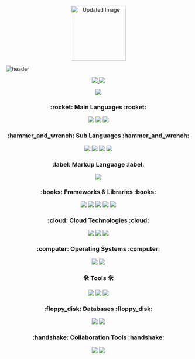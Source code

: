 <p align="center">
  <img width="150" src="https://github.com/user-attachments/assets/66e69557-2331-48b1-a6a7-c736f2fc9b0e" alt="Updated Image" />
</p>

![header](https://capsule-render.vercel.app/api?type=transparent&text=&height=40&fontSize=60&desc=Welcome%20To%20andle7%20Github&descAlignY=75&descAlign=60&fontColor=d6ace6)

<div align="center">

  <a href="https://github.com/andle7">
    <img src="https://github-readme-stats.vercel.app/api/top-langs/?username=andle7&layout=compact&theme=highcontrast" />
  </a>
  <a href="https://github.com/andle7">
    <img src="https://github-readme-stats.vercel.app/api?username=andle7&show_icons=true&theme=highcontrast" />
  </a>

  ![](https://github-profile-summary-cards.vercel.app/api/cards/profile-details?username=andle7&theme=highcontrast)

</div>

<h3 align="center">:rocket: Main Languages :rocket:</h3>
<div align="center">
  <img src="https://img.shields.io/badge/Java-F89820?style=for-the-badge&logo=OpenJDK&logoColor=white" />
  <img src="https://img.shields.io/badge/JavaScript-F7DF1E?style=for-the-badge&logo=javascript&logoColor=20232a" />
  <img src="https://img.shields.io/badge/Python-3670A0?style=for-the-badge&logo=python&logoColor=ffdd54" />
</div>

<h3 align="center">:hammer_and_wrench: Sub Languages :hammer_and_wrench:</h3>
<div align="center">
  <img src="https://img.shields.io/badge/TypeScript-007ACC?style=for-the-badge&logo=typescript&logoColor=white" />
  <img src="https://img.shields.io/badge/C-00599C?style=for-the-badge&logo=c&logoColor=white" />
  <img src="https://img.shields.io/badge/C%23-239120?style=for-the-badge&logo=csharp&logoColor=white" />
  <img src="https://img.shields.io/badge/C++-00599C?style=for-the-badge&logo=cplusplus&logoColor=white" />
</div>

<h3 align="center">:label: Markup Language :label:</h3>
<div align="center">
  <img src="https://img.shields.io/badge/HTML5-E34F26?style=for-the-badge&logo=html5&logoColor=white" />
</div>

<h3 align="center">:books: Frameworks & Libraries :books:</h3>
<div align="center">
  <img src="https://img.shields.io/badge/Spring-6DB33F?style=for-the-badge&logo=spring&logoColor=white" />
  <img src="https://img.shields.io/badge/React-20232A?style=for-the-badge&logo=react&logoColor=61DAFB" />
  <img src="https://img.shields.io/badge/OpenCV-11557C?style=for-the-badge&logo=opencv&logoColor=white" />
  <img src="https://img.shields.io/badge/Node.js-339933?style=for-the-badge&logo=nodedotjs&logoColor=white" />
  <img src="https://img.shields.io/badge/WebRTC-333333?style=for-the-badge&logo=webrtc&logoColor=white" />
</div>

<h3 align="center">:cloud: Cloud Technologies :cloud:</h3>
<div align="center">
  <img src="https://img.shields.io/badge/AWS-232F3E?style=for-the-badge&logo=amazon-aws&logoColor=white" />
  <img src="https://img.shields.io/badge/Azure-0078D4?style=for-the-badge&logo=microsoft-azure&logoColor=white" />
  <img src="https://img.shields.io/badge/Oracle Cloud-F80000?style=for-the-badge&logo=oracle&logoColor=white" />
</div>

<h3 align="center">:computer: Operating Systems :computer:</h3>
<div align="center">
  <img src="https://img.shields.io/badge/Linux Kernel-FCC624?style=for-the-badge&logo=linux&logoColor=black" />
  <img src="https://img.shields.io/badge/Ubuntu-E95420?style=for-the-badge&logo=ubuntu&logoColor=white" />
</div>

<h3 align="center">🛠 Tools 🛠</h3>
<div align="center">
  <img src="https://img.shields.io/badge/Docker-2496ED?style=for-the-badge&logo=docker&logoColor=white" />
  <img src="https://img.shields.io/badge/Kubernetes-326CE5?style=for-the-badge&logo=kubernetes&logoColor=white" />
  <img src="https://img.shields.io/badge/VSCode-007ACC?style=for-the-badge&logo=visual-studio-code&logoColor=white" />
</div>

<h3 align="center">:floppy_disk: Databases :floppy_disk:</h3>
<div align="center">
  <img src="https://img.shields.io/badge/MySQL-4479A1?style=for-the-badge&logo=mysql&logoColor=white" />
  <img src="https://img.shields.io/badge/MongoDB-47A248?style=for-the-badge&logo=mongodb&logoColor=white" />
</div>

<h3 align="center">:handshake: Collaboration Tools :handshake:</h3>
<div align="center">
  <img src="https://img.shields.io/badge/Notion-F3F3F3?style=for-the-badge&logo=notion&logoColor=black" />
  <img src="https://img.shields.io/badge/Slack-4A154B?style=for-the-badge&logo=slack&logoColor=white" />
</div>
